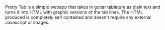 Pretty Tab is a simple webapp that takes in guitar tablature as plain text and turns it into HTML with graphic versions of the tab lines.  The HTML produced is completely self contained and doesn't require any external Javascript or images.
